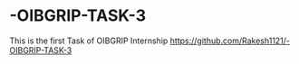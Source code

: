 # -OIBGRIP-TASK-3

This is the first Task of OIBGRIP Internship
https://github.com/Rakesh1121/-OIBGRIP-TASK-3

